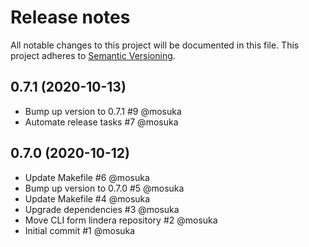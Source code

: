 # Release notes
All notable changes to this project will be documented in this file.
This project adheres to [Semantic Versioning](http://semver.org/).

## 0.7.1 (2020-10-13)
- Bump up version to 0.7.1 #9 @mosuka
- Automate release tasks #7 @mosuka 

## 0.7.0 (2020-10-12)
- Update Makefile #6 @mosuka
- Bump up version to 0.7.0 #5 @mosuka
- Update Makefile #4 @mosuka
- Upgrade dependencies #3 @mosuka
- Move CLI form lindera repository #2 @mosuka
- Initial commit #1 @mosuka
